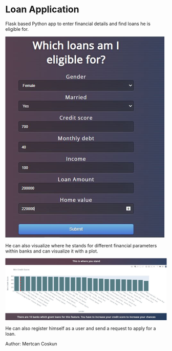 # Loan Application

Flask based Python app to enter financial details and find loans he is eligible for. 

![Alt text](https://github.com/mertcan79/loan-application/blob/main/img/la_1.JPG?raw=true "home")

He can also visualize where he stands for different financial parameters within banks and can visualize it with a plot.

![Alt text](https://github.com/mertcan79/loan-application/blob/main/img/la_2.JPG?raw=true "plot")

He can also register himself as a user and send a request to apply for a loan.

Author: Mertcan Coskun
